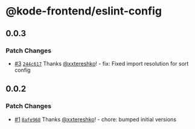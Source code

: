# @kode-frontend/eslint-config

## 0.0.3

### Patch Changes

- [#3](https://github.com/appKODE/frontend-depend/pull/3) [`244c617`](https://github.com/appKODE/frontend-depend/commit/244c6173afde27a1030bc2b69d3d7bbc462335d4) Thanks [@xxtereshko](https://github.com/xxtereshko)! - fix: Fixed import resolution for sort config

## 0.0.2

### Patch Changes

- [#1](https://github.com/appKODE/frontend-depend/pull/1) [`8afe968`](https://github.com/appKODE/frontend-depend/commit/8afe968152c3eaf1d2f42dfb34260c6c227a3d0f) Thanks [@xxtereshko](https://github.com/xxtereshko)! - chore: bumped initial versions

